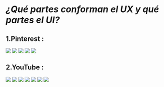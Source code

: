 ***¿Qué partes conforman el UX y qué partes el UI?***
=====================================================

**1.Pinterest :**
-----------------

![](../assets/images/pinterest1.png)
![](../assets/images/pinterest2.png)
![](../assets/images/pinterest3.png)
![](../assets/images/pinterest4.png)
![](../assets/images/pinterest5.png)

**2.YouTube :**
---------------
![](../assets/images/youtube1.png)
![](../assets/images/youtube2.png)
![](../assets/images/youtube3.png)
![](../assets/images/youtube4.png)
![](../assets/images/youtube5.png)
![](../assets/images/youtube6.png)
![](../assets/images/youtube0.png)
